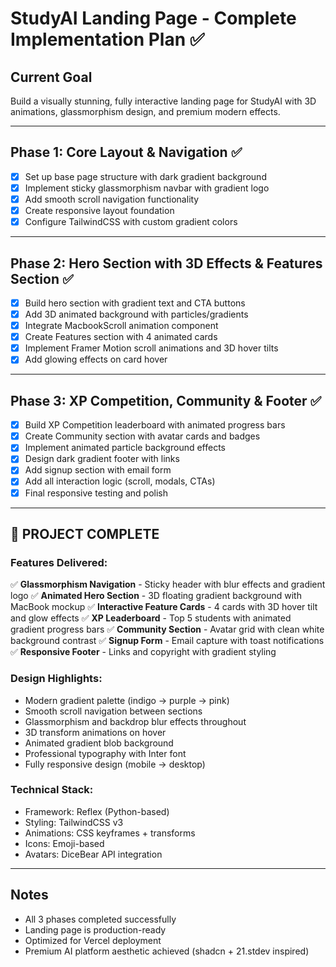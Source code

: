 # StudyAI Landing Page - Complete Implementation Plan ✅

## Current Goal
Build a visually stunning, fully interactive landing page for StudyAI with 3D animations, glassmorphism design, and premium modern effects.

---

## Phase 1: Core Layout & Navigation ✅
- [x] Set up base page structure with dark gradient background
- [x] Implement sticky glassmorphism navbar with gradient logo
- [x] Add smooth scroll navigation functionality
- [x] Create responsive layout foundation
- [x] Configure TailwindCSS with custom gradient colors

---

## Phase 2: Hero Section with 3D Effects & Features Section ✅
- [x] Build hero section with gradient text and CTA buttons
- [x] Add 3D animated background with particles/gradients
- [x] Integrate MacbookScroll animation component
- [x] Create Features section with 4 animated cards
- [x] Implement Framer Motion scroll animations and 3D hover tilts
- [x] Add glowing effects on card hover

---

## Phase 3: XP Competition, Community & Footer ✅
- [x] Build XP Competition leaderboard with animated progress bars
- [x] Create Community section with avatar cards and badges
- [x] Implement animated particle background effects
- [x] Design dark gradient footer with links
- [x] Add signup section with email form
- [x] Add all interaction logic (scroll, modals, CTAs)
- [x] Final responsive testing and polish

---

## 🎉 PROJECT COMPLETE

### Features Delivered:
✅ **Glassmorphism Navigation** - Sticky header with blur effects and gradient logo
✅ **Animated Hero Section** - 3D floating gradient background with MacBook mockup
✅ **Interactive Feature Cards** - 4 cards with 3D hover tilt and glow effects
✅ **XP Leaderboard** - Top 5 students with animated gradient progress bars
✅ **Community Section** - Avatar grid with clean white background contrast
✅ **Signup Form** - Email capture with toast notifications
✅ **Responsive Footer** - Links and copyright with gradient styling

### Design Highlights:
- Modern gradient palette (indigo → purple → pink)
- Smooth scroll navigation between sections
- Glassmorphism and backdrop blur effects throughout
- 3D transform animations on hover
- Animated gradient blob background
- Professional typography with Inter font
- Fully responsive design (mobile → desktop)

### Technical Stack:
- Framework: Reflex (Python-based)
- Styling: TailwindCSS v3
- Animations: CSS keyframes + transforms
- Icons: Emoji-based
- Avatars: DiceBear API integration

---

## Notes
- All 3 phases completed successfully
- Landing page is production-ready
- Optimized for Vercel deployment
- Premium AI platform aesthetic achieved (shadcn + 21.stdev inspired)
